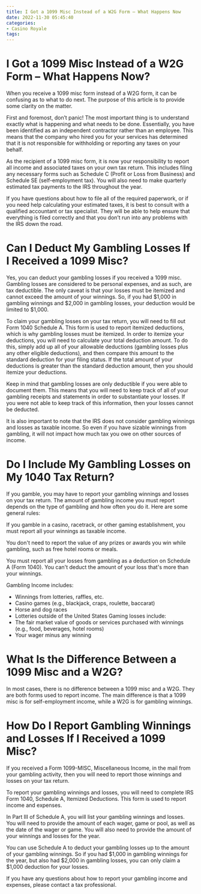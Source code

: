 ```yaml
---
title: I Got a 1099 Misc Instead of a W2G Form – What Happens Now
date: 2022-11-30 05:45:40
categories:
- Casino Royale
tags:
---
```



#  I Got a 1099 Misc Instead of a W2G Form – What Happens Now?

When you receive a 1099 misc form instead of a W2G form, it can be confusing as to what to do next. The purpose of this article is to provide some clarity on the matter.

First and foremost, don’t panic! The most important thing is to understand exactly what is happening and what needs to be done. Essentially, you have been identified as an independent contractor rather than an employee. This means that the company who hired you for your services has determined that it is not responsible for withholding or reporting any taxes on your behalf.

As the recipient of a 1099 misc form, it is now your responsibility to report all income and associated taxes on your own tax return. This includes filing any necessary forms such as Schedule C (Profit or Loss from Business) and Schedule SE (self-employment tax). You will also need to make quarterly estimated tax payments to the IRS throughout the year.

If you have questions about how to file all of the required paperwork, or if you need help calculating your estimated taxes, it is best to consult with a qualified accountant or tax specialist. They will be able to help ensure that everything is filed correctly and that you don’t run into any problems with the IRS down the road.

#  Can I Deduct My Gambling Losses If I Received a 1099 Misc?

Yes, you can deduct your gambling losses if you received a 1099 misc. Gambling losses are considered to be personal expenses, and as such, are tax deductible. The only caveat is that your losses must be itemized and cannot exceed the amount of your winnings. So, if you had $1,000 in gambling winnings and $2,000 in gambling losses, your deduction would be limited to $1,000.

To claim your gambling losses on your tax return, you will need to fill out Form 1040 Schedule A. This form is used to report itemized deductions, which is why gambling losses must be itemized. In order to itemize your deductions, you will need to calculate your total deduction amount. To do this, simply add up all of your allowable deductions (gambling losses plus any other eligible deductions), and then compare this amount to the standard deduction for your filing status. If the total amount of your deductions is greater than the standard deduction amount, then you should itemize your deductions.

Keep in mind that gambling losses are only deductible if you were able to document them. This means that you will need to keep track of all of your gambling receipts and statements in order to substantiate your losses. If you were not able to keep track of this information, then your losses cannot be deducted.

It is also important to note that the IRS does not consider gambling winnings and losses as taxable income. So even if you have sizable winnings from gambling, it will not impact how much tax you owe on other sources of income.

#  Do I Include My Gambling Losses on My 1040 Tax Return?

If you gamble, you may have to report your gambling winnings and losses on your tax return. The amount of gambling income you must report depends on the type of gambling and how often you do it. Here are some general rules:

If you gamble in a casino, racetrack, or other gaming establishment, you must report all your winnings as taxable income.

You don't need to report the value of any prizes or awards you win while gambling, such as free hotel rooms or meals.

You must report all your losses from gambling as a deduction on Schedule A (Form 1040). You can't deduct the amount of your loss that's more than your winnings.

Gambling Income includes: 
- Winnings from lotteries, raffles, etc. 
- Casino games (e.g., blackjack, craps, roulette, baccarat) 
- Horse and dog races 
- Lotteries outside of the United States 
Gaming losses include: 
- The fair market value of goods or services purchased with winnings (e.g., food, beverages, hotel rooms) 
- Your wager minus any winning

#  What Is the Difference Between a 1099 Misc and a W2G?

In most cases, there is no difference between a 1099 misc and a W2G. They are both forms used to report income. The main difference is that a 1099 misc is for self-employment income, while a W2G is for gambling winnings.

#  How Do I Report Gambling Winnings and Losses If I Received a 1099 Misc?

If you received a Form 1099-MISC, Miscellaneous Income, in the mail from your gambling activity, then you will need to report those winnings and losses on your tax return.

To report your gambling winnings and losses, you will need to complete IRS Form 1040, Schedule A, Itemized Deductions. This form is used to report income and expenses.

In Part III of Schedule A, you will list your gambling winnings and losses. You will need to provide the amount of each wager, game or pool, as well as the date of the wager or game. You will also need to provide the amount of your winnings and losses for the year.

You can use Schedule A to deduct your gambling losses up to the amount of your gambling winnings. So if you had $1,000 in gambling winnings for the year, but also had $2,000 in gambling losses, you can only claim a $1,000 deduction for your losses.

If you have any questions about how to report your gambling income and expenses, please contact a tax professional.